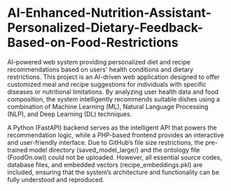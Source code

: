 # AI-Enhanced-Nutrition-Assistant-Personalized-Dietary-Feedback-Based-on-Food-Restrictions
AI-powered web system providing personalized diet and recipe recommendations based on users' health conditions and dietary restrictions.
This project is an AI-driven web application designed to offer customized meal and recipe suggestions for individuals with specific diseases or nutritional limitations. By analyzing user health data and food composition, the system intelligently recommends suitable dishes using a combination of Machine Learning (ML), Natural Language Processing (NLP), and Deep Learning (DL) techniques.

A Python (FastAPI) backend serves as the intelligent API that powers the recommendation logic, while a PHP-based frontend provides an interactive and user-friendly interface.
Due to GitHub’s file size restrictions, the pre-trained model directory (saved_model_large/) and the ontology file (FoodOn.owl) could not be uploaded. However, all essential source codes, database files, and embedded vectors (recipe_embeddings.pkl) are included, ensuring that the system’s architecture and functionality can be fully understood and reproduced.
